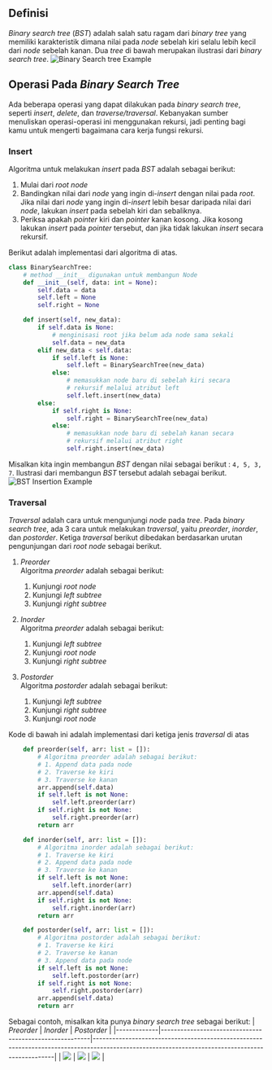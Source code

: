 ## Definisi
*Binary search tree* (*BST*) adalah salah satu ragam dari *binary tree* yang memiliki karakteristik dimana nilai pada *node* sebelah kiri selalu lebih kecil dari *node* sebelah kanan. Dua *tree* di bawah merupakan ilustrasi dari *binary search tree*.
![Binary Search tree Example](img/bst_example.png)

## Operasi Pada *Binary Search Tree*
Ada beberapa operasi yang dapat dilakukan pada *binary search tree*, seperti *insert*, *delete*, dan *traverse/traversal*. Kebanyakan sumber menuliskan operasi-operasi ini menggunakan rekursi, jadi penting bagi kamu untuk mengerti bagaimana cara kerja fungsi rekursi.

### Insert
Algoritma untuk melakukan *insert* pada *BST* adalah sebagai berikut:
1. Mulai dari *root node*
2. Bandingkan nilai dari *node* yang ingin di-*insert* dengan nilai pada *root*. Jika nilai dari *node* yang ingin di-*insert* lebih besar daripada nilai dari *node*, lakukan *insert* pada sebelah kiri dan sebaliknya.
3. Periksa apakah *pointer* kiri dan *pointer* kanan kosong. Jika kosong lakukan *insert* pada *pointer* tersebut, dan jika tidak lakukan *insert* secara rekursif.

Berikut adalah implementasi dari algoritma di atas.
```python
class BinarySearchTree:
    # method __init__ digunakan untuk membangun Node
    def __init__(self, data: int = None):
        self.data = data
        self.left = None
        self.right = None

    def insert(self, new_data):
        if self.data is None:
            # menginisasi root jika belum ada node sama sekali
            self.data = new_data
        elif new_data < self.data:
            if self.left is None:
                self.left = BinarySearchTree(new_data)
            else:
                # memasukkan node baru di sebelah kiri secara
                # rekursif melalui atribut left
                self.left.insert(new_data)
        else:
            if self.right is None:
                self.right = BinarySearchTree(new_data)
            else:
                # memasukkan node baru di sebelah kanan secara
                # rekursif melalui atribut right
                self.right.insert(new_data)
```
Misalkan kita ingin membangun *BST* dengan nilai sebagai berikut : `4, 5, 3, 7`. Ilustrasi dari membangun *BST* tersebut adalah sebagai berikut.
![BST Insertion Example](img/bst_insertion.png)

### Traversal
*Traversal* adalah cara untuk mengunjungi *node* pada *tree*. Pada *binary search tree*, ada 3 cara untuk melakukan *traversal*, yaitu *preorder*, *inorder*, dan *postorder*. Ketiga *traversal* berikut dibedakan berdasarkan urutan pengunjungan dari *root node* sebagai berikut.

1. *Preorder*\
Algoritma *preorder* adalah sebagai berikut:
    1. Kunjungi *root node*
    2. Kunjungi *left subtree*
    3. Kunjungi *right subtree*

2. *Inorder*\
Algoritma *preorder* adalah sebagai berikut:
    1. Kunjungi *left subtree*
    2. Kunjungi *root node*
    3. Kunjungi *right subtree*

3. *Postorder*\
Algoritma *postorder* adalah sebagai berikut:
    1. Kunjungi *left subtree*
    2. Kunjungi *right subtree*
    3. Kunjungi *root node*

Kode di bawah ini adalah implementasi dari ketiga jenis *traversal* di atas
```python
    def preorder(self, arr: list = []):
        # Algoritma preorder adalah sebagai berikut:
        # 1. Append data pada node
        # 2. Traverse ke kiri
        # 3. Traverse ke kanan
        arr.append(self.data)
        if self.left is not None:
            self.left.preorder(arr)
        if self.right is not None:
            self.right.preorder(arr)
        return arr

    def inorder(self, arr: list = []):
        # Algoritma inorder adalah sebagai berikut:
        # 1. Traverse ke kiri
        # 2. Append data pada node
        # 3. Traverse ke kanan
        if self.left is not None:
            self.left.inorder(arr)
        arr.append(self.data)
        if self.right is not None:
            self.right.inorder(arr)
        return arr

    def postorder(self, arr: list = []):
        # Algoritma postorder adalah sebagai berikut:
        # 1. Traverse ke kiri
        # 2. Traverse ke kanan
        # 3. Append data pada node
        if self.left is not None:
            self.left.postorder(arr)
        if self.right is not None:
            self.right.postorder(arr)
        arr.append(self.data)
        return arr
```
Sebagai contoh, misalkan kita punya *binary search tree* sebagai berikut:
| *Preorder* | *Inorder*                                        | *Postorder*                                                                                                                          |
|-------------|--------------------------------------------------------|------------------------------------------------------------------------------------------------------------------------------------------------|
| ![](img/preorder.png)    | ![](img/inorder.png) | ![](img/postorder.png) |